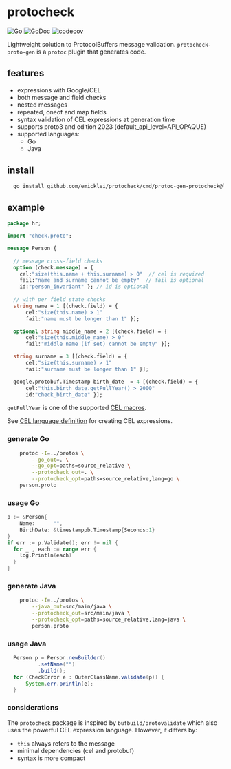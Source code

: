 # protocheck

[![Go](https://github.com/emicklei/protocheck/actions/workflows/go.yml/badge.svg)](https://github.com/emicklei/protocheck/actions/workflows/go.yml)
[![GoDoc](https://pkg.go.dev/badge/github.com/emicklei/protocheck)](https://pkg.go.dev/github.com/emicklei/protocheck)
[![codecov](https://codecov.io/gh/emicklei/protocheck/branch/main/graph/badge.svg)](https://codecov.io/gh/emicklei/protocheck)

Lightweight solution to ProtocolBuffers message validation.
`protocheck-proto-gen` is a `protoc` plugin that generates code.

## features

- expressions with Google/CEL
- both message and field checks
- nested messages
- repeated, oneof and map fields
- syntax validation of CEL expressions at generation time
- supports proto3 and edition 2023 (default_api_level=API_OPAQUE)
- supported languages:
  - Go
  - Java

## install

```bash
  go install github.com/emicklei/protocheck/cmd/protoc-gen-protocheck@latest
```

## example

```protobuf
package hr;

import "check.proto";

message Person {
  
  // message cross-field checks
  option (check.message) = { 
    cel:"size(this.name + this.surname) > 0"  // cel is required
    fail:"name and surname cannot be empty"  // fail is optional
    id:"person_invariant" }; // id is optional
  
  // with per field state checks
  string name = 1 [(check.field) = { 
      cel:"size(this.name) > 1"                  
      fail:"name must be longer than 1" }];

  optional string middle_name = 2 [(check.field) = { 
      cel:"size(this.middle_name) > 0"           
      fail:"middle name (if set) cannot be empty" }];

  string surname = 3 [(check.field) = { 
      cel:"size(this.surname) > 1"               
      fail:"surname must be longer than 1" }];

  google.protobuf.Timestamp birth_date  = 4 [(check.field) = { 
      cel:"this.birth_date.getFullYear() > 2000" 
      id:"check_birth_date" }];
```
`getFullYear` is one of the supported [CEL macros](https://github.com/google/cel-spec/blob/master/doc/langdef.md#macros).

See [CEL language definition](https://github.com/google/cel-spec/blob/master/doc/langdef.md) for creating CEL expressions.

### generate Go

```bash
	protoc -I=../protos \
		--go_out=. \
		--go_opt=paths=source_relative \
		--protocheck_out=. \
		--protocheck_opt=paths=source_relative,lang=go \
	person.proto
```

### usage Go

```go
p := &Person{
    Name:      "",
    BirthDate: &timestamppb.Timestamp{Seconds:1}
}
if err := p.Validate(); err != nil {
  for _ , each := range err {
    log.Println(each)
  }
}
```

### generate Java

```bash
	protoc -I=../protos \
		--java_out=src/main/java \
		--protocheck_out=src/main/java \
		--protocheck_opt=paths=source_relative,lang=java \
		person.proto
```

### usage Java

```java
  Person p = Person.newBuilder()
          .setName("")
          .build();
  for (CheckError e : OuterClassName.validate(p)) {
      System.err.println(e);
  }
```

### considerations

The `protocheck` package is inspired by `bufbuild/protovalidate` which also uses the powerful CEL expression language. However, it differs by:

  - `this` always refers to the message
  - minimal dependencies (cel and protobuf)
  - syntax is more compact